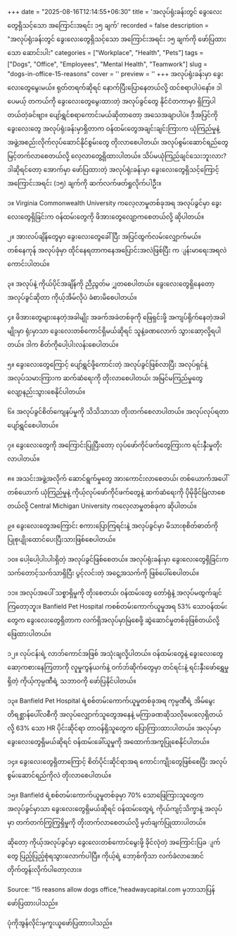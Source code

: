 +++
date = "2025-08-16T12:14:55+06:30"
title = 'အလုပ်ရုံးခန်းတွင် ခွေးလေးတွေရှိသင့်သော အကြောင်းအရင်း ၁၅ ချက်'
recorded = false
description = "အလုပ်ရုံးခန်းတွင် ခွေးလေးတွေရှိသင့်သော အကြောင်းအရင်း ၁၅ ချက်ကို ဖော်ပြထားသော ဆောင်းပါး"
categories = ["Workplace", "Health", "Pets"]
tags = ["Dogs", "Office", "Employees", "Mental Health", "Teamwork"]
slug = "dogs-in-office-15-reasons"
cover = ''
preview = ''
+++
အလုပ်ရုံးခန်းမှာ ခွေးလေးတွေမွေးမယ်။ ရုတ်တရက်ဆိုရင် နောက်ပြီးပြောနေတယ်လို့ ထင်စရာပါပဲနော်။ ဒါပေမယ့် တကယ်ကို ခွေးလေးတွေမွေးထားတဲ့ အလုပ်ခွင်တွေ နိုင်ငံတကာမှာ ရှိကြပါတယ်တဲ့ခင်ဗျာ။ ပျော်ရွှင်စရာကောင်းမယ်ဆိုတာတော့ အသေအချာပါပဲ။ ဒီ့အပြင်ကို ခွေးလေးတွေ အလုပ်ရုံးခန်းမှာရှိတာက ဝန်ထမ်းတွေအချင်းချင်းကြားက ယုံကြည်မှုနဲ့ အဖွဲ့အစည်းလိုက်လုပ်ဆောင်နိုင်စွမ်းတွေ တိုးလာစေပါတယ်၊ အလုပ်စွမ်းဆောင်ရည်တွေ မြင့်တက်လာစေတယ်လို့ လေ့လာတွေ့ရှိထားပါတယ်။ သိပ်မယုံကြည်ချင်သေးဘူးလား? ဒါဆိုရင်တော့ အောက်မှာ ဖော်ပြထားတဲ့ အလုပ်ရုံးခန်းမှာ ခွေးလေးတွေရှိသင့်ကြောင့် အကြောင်းအရင်း (၁၅) ချက်ကို ဆက်လက်ဖတ်ရှုလိုက်ပါဦး။

၁။ Virginia Commonwealth University ကလေ့လာမှုတစ်ခုအရ အလုပ်ခွင်မှာ ခွေးလေးတွေရှိခြင်းက ဝန်ထမ်းတွေကို ဖိအားတွေလျော့ကစေတယ်လို့ ဆိုပါတယ်။

၂။ အားလပ်ချိန်တွေမှာ ခွေးလေးတွေခေါ်ပြီး အပြင်ထွက်လမ်းလျှောက်မယ်။ တစ်နေကုန် အလုပ်ခုံမှာ ထိုင်နေရတာကနေအပြောင်းအလဲဖြစ်ပြီး က ျန်းမာရေးအရလဲကောင်းပါတယ်။

၃။ အလုပ်နဲ့ ကိုယ်ပိုင်အချိန်ကို ညီညွတ်မ ျှတစေပါတယ်။ ခွေးလေးတွေရှိနေတော့ အလုပ်ခွင်ဆိုတာ ကိုယ့်အိမ်လိုပဲ ခံစားမိစေပါတယ်။

၄။ ဖိအားတွေများနေတဲ့အခါမျိုး အခက်အခဲတစ်ခုကို ဖြေရှင်းဖို့ အကျပ်ရိုက်နေတဲ့အခါမျိုးမှာ ရုံးမှာသာ ခွေးလေးတစ်ကောင်ရှိမယ်ဆိုရင် သူနဲ့ခဏလောက် သွားဆော့လို့ရပါတယ်။ ဒါက စိတ်ကိုပေါ့ပါးလန်းစေပါတယ်။

၅။ ခွေးလေးတွေကြောင့် ပျော်ရွှင်ဖို့ကောင်းတဲ့ အလုပ်ခွင်ဖြစ်လာပြီး အလုပ်ရှင်နဲ့ အလုပ်သမားကြားက ဆက်ဆံရေးကို တိုးလာစေပါတယ်၊ အမြင်မကြည်မှုတွေ လျော့နည်းသွားစေနိုင်ပါတယ်။

၆။ အလုပ်ခွင်စိတ်ကျေနပ်မှုကို သိသိသာသာ တိုးတက်စေလာပါတယ်။ အလုပ်လုပ်ရတာ ပျော်ရွှင်စေပါတယ်။

၇။ ခွေးလေးတွေကို အကြောင်းပြုပြီးတော့ လုပ်ဖော်ကိုင်ဖက်တွေကြားက ရင်းနှီးမှုတိုးလာပါတယ်။

၈။ အသင်းအဖွဲ့အလိုက် ဆောင်ရွက်မှုတွေ အားကောင်းလာစေတယ်၊ တစ်ယောက်အပေါ်တစ်ယောက် ယုံကြည်မှုနဲ့ ကိုယ့်လုပ်ဖော်ကိုင်ဖက်တွေနဲ့ ဆက်ဆံရေးကို ပိုမိုခိုင်မြဲလာစေတယ်လို့ Central Michigan University ကလေ့လာမှုတစ်ခုက ဆိုပါတယ်။

၉။ ခွေးလေးတွေအကြောင်း စကားပြောကြရင်းနဲ့ အလုပ်ခွင်မှာ မိသားစုစိတ်ဓာတ်ကို ပြုစုပျိုးထောင်ပေးပြီးသားဖြစ်စေပါတယ်။

၁၀။ ပေါ့ပေါ့ပါးပါးရှိတဲ့ အလုပ်ခွင်ဖြစ်စေတယ်။ အလုပ်ရုံးခန်းမှာ ခွေးလေးတွေရှိခြင်းက သက်တောင့်သက်သာရှိပြီး ပွင့်လင်းတဲ့ အငွေ့အသက်ကို ဖြစ်ပေါ်စေပါတယ်။

၁၁။ အလုပ်အပေါ် သစ္စာရှိမှုကို တိုးစေတယ်၊ ဝန်ထမ်းတွေ တော်ရုံနဲ့ အလုပ်မထွက်ချင်ကြတော့ဘူး။ Banfield Pet Hospital ကစစ်တမ်းကောက်ယူမှုအရ 53% သောဝန်ထမ်းတွေက ခွေးလေးတွေရှိတာက လက်ရှိအလုပ်မှာမြဲစေဖို့ ဆွဲဆောင်မှုတစ်ခုဖြစ်တယ်လို့ ဖြေထားပါတယ်။

၁၂။ လုပ်ငန်းရဲ့ လာဘ်ကောင်အဖြစ် အသုံးချလို့ပါတယ်။ ဝန်ထမ်းတွေနဲ့ ခွေးလေးတွေ ဆော့ကစားနေကြတာကို လူမှုကွန်ယက်နဲ့ ဝက်ဘ်ဆိုက်တွေမှာ တင်ရင်းနဲ့ ရင်းနှီးဖော်ရွှေမှုရှိတဲ့ ကိုယ့်ကုမ္ပဏီရဲ့ သဘာဝကို ဖော်ပြနိုင်ပါတယ်။

၁၃။ Banfield Pet Hospital ရဲ့စစ်တမ်းကောက်ယူမှုတစ်ခုအရ ကုမ္ပဏီရဲ့ အိမ်မွေးတိရစ္ဆာန်ပေါ်လစီကို အလုပ်လျှောက်သူတွေအနေနဲ့ မကြာခဏဆိုသလိုမေးလေ့ရှိတယ်လို့ 63% သော HR ပိုင်းဆိုင်ရာ တာဝန်ရှိသူတွေက ပြောကြားထားပါတယ်။ အလုပ်မှာ ခွေးလေးတွေရှိမယ်ဆိုရင် ဝန်ထမ်းခေါ်ယူမှုကို အထောက်အကူပြုစေနိုင်ပါတယ်။

၁၄။ ခွေးလေးတွေရှိတာကြောင့် စိတ်ပိုင်းဆိုင်ရာအရ ကောင်းကျိုးတွေဖြစ်စေပြီး အလုပ်စွမ်းဆောင်ရည်ကိုလဲ တိုးလာစေပါတယ်။

၁၅။ Banfield ရဲ့စစ်တမ်းကောက်ယူမှုတစ်ခုမှာ 70% သောဖြေကြားသူတွေက အလုပ်ခွင်မှာသာ ခွေးလေးတွေရှိမယ်ဆိုရင် ဝန်ထမ်းတွေရဲ့ ကိုယ်ကျင့်သိက္ခာနဲ့ အလုပ်မှာ တက်တက်ကြွကြွရှိမှုကို တိုးတက်လာစေတယ်လို့ မှတ်ချက်ပြုထားပါတယ်။

ဆိုတော့ ကိုယ့်အလုပ်ခွင်မှာ ခွေးလေးတစ်ကောင်မွေးဖို့ ခိုင်လုံတဲ့ အကြောင်းပြခ ျက်တွေ ပြည့်ပြည့်စုံရသွားလောက်ပါပြီ။ ကိုယ့်ရဲ့ ဘော့စ်ကိုသာ လက်ခံလာအောင် တိုက်တွန်းလိုက်ပါတော့လား။

Source: “15 reasons allow dogs office,”headwaycapital.com မှဘာသာပြန်ဖော်ပြထားပါသည်။

ပုံကိုအွန်လိုင်းမှကူးယူဖော်ပြထားပါသည်။ 